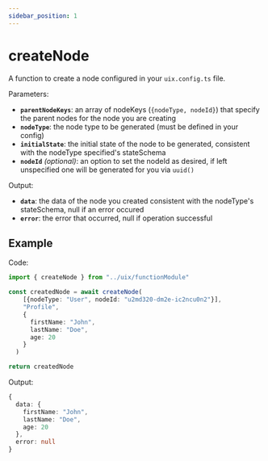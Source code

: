 ```yaml
---
sidebar_position: 1
---
```


# createNode

A function to create a node configured in your `uix.config.ts` file.

Parameters:
- **`parentNodeKeys`**: an array of nodeKeys (```{nodeType, nodeId}```) that specify the parent nodes for the node you are creating
- **`nodeType`**: the node type to be generated (must be defined in your config)
- **`initialState`**: the initial state of the node to be generated, consistent with the nodeType specified's stateSchema
- **`nodeId`** _(optional)_: an option to set the nodeId as desired, if left unspecified one will be generated for you via `uuid()`

Output:
- **`data`**: the data of the node you created consistent with the nodeType's stateSchema, null if an error occured
- **`error`**: the error that occurred, null if operation successful

## Example

Code: 
```typescript 
import { createNode } from "../uix/functionModule"

const createdNode = await createNode(
    [{nodeType: "User", nodeId: "u2md320-dm2e-ic2ncu0n2"}], 
    "Profile",
    {
      firstName: "John",
      lastName: "Doe",
      age: 20
    }
  )

return createdNode
```

Output: 
```typescript
{
  data: {
    firstName: "John",
    lastName: "Doe",
    age: 20
  },
  error: null
}
```